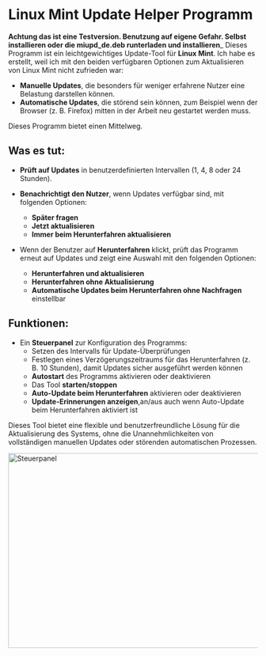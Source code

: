 # Linux Mint Update Helper Programm

____Achtung das ist eine Testversion. Benutzung auf eigene Gefahr. Selbst installieren oder die miupd_de.deb runterladen und installieren_____
Dieses Programm ist ein leichtgewichtiges Update-Tool für **Linux Mint**. Ich habe es erstellt, weil ich mit den beiden verfügbaren Optionen zum Aktualisieren von Linux Mint nicht zufrieden war:

- **Manuelle Updates**, die besonders für weniger erfahrene Nutzer eine Belastung darstellen können.
- **Automatische Updates**, die störend sein können, zum Beispiel wenn der Browser (z. B. Firefox) mitten in der Arbeit neu gestartet werden muss.

Dieses Programm bietet einen Mittelweg.

## Was es tut:

- **Prüft auf Updates** in benutzerdefinierten Intervallen (1, 4, 8 oder 24 Stunden).
- **Benachrichtigt den Nutzer**, wenn Updates verfügbar sind, mit folgenden Optionen:
    - **Später fragen**
    - **Jetzt aktualisieren**
    - **Immer beim Herunterfahren aktualisieren**

- Wenn der Benutzer auf **Herunterfahren** klickt, prüft das Programm erneut auf Updates und zeigt eine Auswahl mit den folgenden Optionen:
    - **Herunterfahren und aktualisieren**
    - **Herunterfahren ohne Aktualisierung**
    - **Automatische Updates beim Herunterfahren ohne Nachfragen** einstellbar

## Funktionen:

- Ein **Steuerpanel** zur Konfiguration des Programms:
    - Setzen des Intervalls für Update-Überprüfungen
    - Festlegen eines Verzögerungszeitraums für das Herunterfahren (z. B. 10 Stunden), damit Updates sicher ausgeführt werden können
    - **Autostart** des Programms aktivieren oder deaktivieren
    - Das Tool **starten/stoppen**
    - **Auto-Update beim Herunterfahren** aktivieren oder deaktivieren
    - **Update-Erinnerungen anzeigen**,an/aus auch wenn Auto-Update beim Herunterfahren aktiviert ist

Dieses Tool bietet eine flexible und benutzerfreundliche Lösung für die Aktualisierung des Systems, ohne die Unannehmlichkeiten von vollständigen manuellen Updates oder störenden automatischen Prozessen.

<img width="582" height="394" alt="Steuerpanel" src="https://github.com/user-attachments/assets/e8145fa8-3946-468d-839e-2a839ef8444f" />
